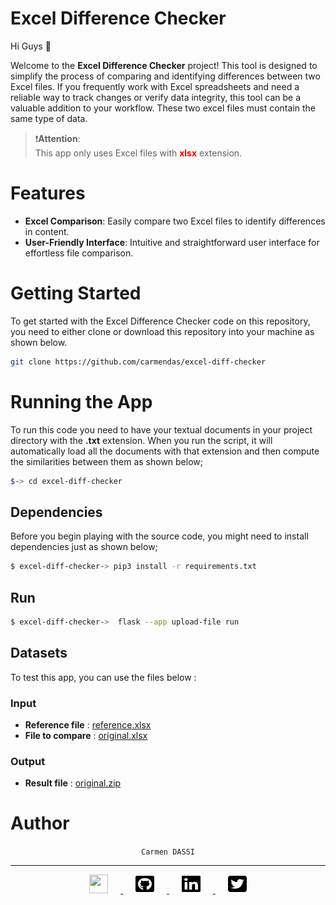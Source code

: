 # Excel Difference Checker
Hi Guys 👋

Welcome to the **Excel Difference Checker** project! This tool is designed to simplify the process of comparing and identifying differences between two Excel files. If you frequently work with Excel spreadsheets and need a reliable way to track changes or verify data integrity, this tool can be a valuable addition to your workflow. These two excel files must contain the same type of data.


> ❗**Attention**: <br> 
>  This app only uses Excel files with <span style="color:red;">**xlsx**</span> extension.

# Features

- **Excel Comparison**: Easily compare two Excel files to identify differences in content.
- **User-Friendly Interface**: Intuitive and straightforward user interface for effortless file comparison.

# Getting Started

To get started with the Excel Difference Checker code on this repository, you need to either clone or download this repository into your machine as shown below.

```bash
git clone https://github.com/carmendas/excel-diff-checker
```

# Running the App

To run this code you need to have your textual documents in your project directory with the **.txt** extension. When you run the script, it will automatically load all the documents with that extension and then compute the similarities between them as shown below;

```bash
$-> cd excel-diff-checker
```
## Dependencies
Before you begin playing with the source code, you might need to install dependencies just as shown below;

```bash
$ excel-diff-checker-> pip3 install -r requirements.txt
```
## Run
```bash
$ excel-diff-checker->  flask --app upload-file run
```

## Datasets
To test this app, you can use the files below :
  ### Input
 - **Reference file** : <a href="https://github.com/carmendas/excel-diff-checker/blob/master/static/datasets/test-excel-files/reference.xlsx"> reference.xlsx </a>
 - **File to compare** : <a href="https://github.com/carmendas/excel-diff-checker/blob/master/static/datasets/test-excel-files/original.xlsx"> original.xlsx </a>
  ### Output
 - **Result file** : <a href="https://github.com/carmendas/excel-diff-checker/blob/master/static/datasets/output/original.zip"> original.zip </a>


# Author
<p align="center">
  <code> Carmen DASSI </code>
</p>
<hr>
<p align="center">
  <a href="mailto:lauretadassi@gmail.com">
    <img src="https://github.com/carmendas/excel-diff-checker/blob/master/static/Assets/square-envelope-solide.svg" width="30" height="30" hspace="20">
  </a>

  <a href="https://github.com/carmendas">
    <img src="https://github.com/carmendas/excel-diff-checker/blob/master/static/Assets/square-github.svg" width="30" height="30" hspace="20">
  </a>

  <a href="https://www.linkedin.com/in/carmen-dassi-80008720b">
    <img src="https://github.com/carmendas/excel-diff-checker/blob/master/static/Assets/linkedin.svg" width="30" height="30" hspace="20">
  </a>

  <a href="https://twitter.com/laureta_das">
    <img src="https://github.com/carmendas/excel-diff-checker/blob/master/static/Assets/square-twitter.svg" width="30" height="30" hspace="20">
  </a>
</p>